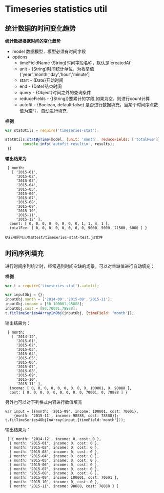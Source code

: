 # Timeseries statistics util #

## 统计数据的时间变化趋势
**统计数据根据时间的变化趋势**

- model 数据模型，模型必须有时间字段
- options
    + timeFieldName {String}时间字段名称，默认是'createdAt'
    + unit - {String}时间统计单位，为枚举值{'year','month','day','hour','minute']
    + start - {Date}开始时间
    + end  - {Date}结束时间
    + query - {Object}时间之外的查询条件
    + reduceFields - {[String]}要累计的字段,如果为空，则进行count计算
    + autofit -  {Boolean, default:false} 是否进行数据填充，当某个时间序点数值为空时，自动进行填充.


**样例**
```js
var statUtils = require('timeseries-stat');

statUtils.statByTime(model, {unit: 'month', reduceFields: ['totalFee']}, function (err, results) {
        console.info('autofit result\n', results);
 })
```

**输出结果为**
```
 { month: 
   [ '2015-01',
     '2015-02',
     '2015-03',
     '2015-04',
     '2015-05',
     '2015-06',
     '2015-07',
     '2015-08',
     '2015-09',
     '2015-10',
     '2015-11',
     '2015-12' ],
  count: [ 0, 0, 0, 0, 0, 0, 0, 0, 1, 1, 4, 1 ],
  totalFee: [ 0, 0, 0, 0, 0, 0, 0, 0, 5000, 5000, 21500, 6000 ] }
```

`执行用例可以参见test/timeseries-stat-test.js文件`

## 时间序列填充
进行时间序列统计时，经常遇到时间空缺的场景，可以对空缺值进行自动填充：

**样例**
```js
var t = require('timeseries-stat').autofit;

var inputObj = {};
inputObj.month = ['2014-09','2015-09','2015-11'];
inputObj.income = [50,100001,98888];
inputObj.cost = [90,70001,78888];
t.fitTimeSeries4ArrayInObj(inputObj, {timeField: 'month'});
```

输出结果为：
```
 { month: 
   [ '2014-12',
     '2015-01',
     '2015-02',
     '2015-03',
     '2015-04',
     '2015-05',
     '2015-06',
     '2015-07',
     '2015-08',
     '2015-09',
     '2015-10',
     '2015-11' ],
  income: [ 0, 0, 0, 0, 0, 0, 0, 0, 0, 100001, 0, 98888 ],
  cost: [ 0, 0, 0, 0, 0, 0, 0, 0, 0, 70001, 0, 78888 ] }
```

另外也可以对下列格式内容进行数值填充
```
var input = [{month: '2015-09', income: 100001, cost: 70001},
    {month: '2015-11', income: 98888, cost: 78888}];
t.fitTimeSeries4ObjInArray(input,{timeField:'month'}));
```

输出结果为：
```
 [ { month: '2014-12', income: 0, cost: 0 },
  { month: '2015-01', income: 0, cost: 0 },
  { month: '2015-02', income: 0, cost: 0 },
  { month: '2015-03', income: 0, cost: 0 },
  { month: '2015-04', income: 0, cost: 0 },
  { month: '2015-05', income: 0, cost: 0 },
  { month: '2015-06', income: 0, cost: 0 },
  { month: '2015-07', income: 0, cost: 0 },
  { month: '2015-08', income: 0, cost: 0 },
  { month: '2015-09', income: 100001, cost: 70001 },
  { month: '2015-10', income: 0, cost: 0 },
  { month: '2015-11', income: 98888, cost: 78888 } ]
```